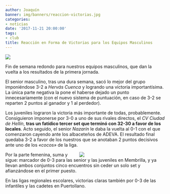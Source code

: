 ```yaml
---
author: Joaquín
banner: img/banners/reaccion-victorias.jpg
categories:
- noticias
date: '2017-11-21 20:00:00'
tags:
- club
title: Reacción en Forma de Victorias para los Equipos Masculinos
---
```


![](../../../../../img/banners/reaccion-victorias.jpg)

Fin de semana redondo para nuestros equipos masculinos, que dan la
vuelta a los resultados de la primera jornada.

El senior masculino, tras una dura semana, sacó lo mejor del grupo
imponiéndose 3-2 a *Hervás Cuenca* y logrando una victoria
importantísima. La única parte negativa la pone el haberse dejado un
punto innecesariamente (con el nuevo sistema de puntuación, en caso de
3-2 se reparten 2 puntos al ganador y 1 al perdedor).

Los juveniles lograron la victoria más importante de todas,
probablemente. Consiguieron imponerse por 3-0 a uno de sus rivales
directos, el *CV Ciudad de Hellín*, **tras un fatídico tercer set que
terminó con 32-30 a favor de los locales**. Acto seguido, el senior
*Nazarín* le daba la vuelta al 0-1 con el que comenzaron cayendo ante
los albaceteños de ADEVA. El resultado final quedaba 3-2 a favor de
los nuestros que se anotaban 2 puntos decisivos ante uno de los *«cocos»*
de la liga.

<div style="width: 256px; float: right; margin: 0 1em;">
<img src="../../../../../img/banners/street-fighter-perfect.png"/>
</div>

Por la parte femenina, suma y sigue: marcador de 0-3 para las senior
y las juveniles en Membrilla, y ya llevan ambos conjuntos cinco
encuentros sin ceder un solo set y afianzándose en el primer puesto.

En las ligas regionales escolares, victorias claras también por 0-3 de
las infantiles y las cadetes en Puertollano.
